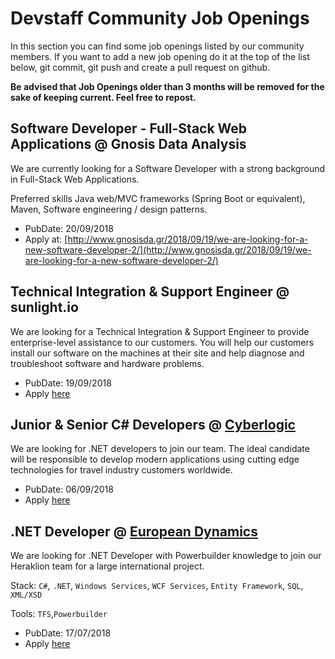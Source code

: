 # Devstaff Community Job Openings

In this section you can find some job openings listed by our community members. If you want to add a new job opening do it at the top of the list below, git commit, git push and create a pull request on github.

__Be advised that Job Openings older than 3 months will be removed for the sake of keeping current. Feel free to repost.__

## Software Developer - Full-Stack Web Applications @ Gnosis Data Analysis 

We are currently looking for a Software Developer with a strong background in Full-Stack Web Applications.

Preferred skills Java web/MVC frameworks (Spring Boot or equivalent), Maven, Software engineering / design patterns.

* PubDate: 20/09/2018
* Apply at: [http://www.gnosisda.gr/2018/09/19/we-are-looking-for-a-new-software-developer-2/](http://www.gnosisda.gr/2018/09/19/we-are-looking-for-a-new-software-developer-2/)

## Technical Integration & Support Engineer @ sunlight.io

We are looking for a Technical Integration & Support Engineer to provide enterprise-level assistance to our customers. You will help our customers install our software on the machines at their site and help diagnose and troubleshoot software and hardware problems.

* PubDate: 19/09/2018
* Apply [here](https://sunlight-io.workable.com/j/5E64617231)

## Junior & Senior C# Developers @ [Cyberlogic](http://www.cyberlogic.gr)

We are looking for .NET developers to join our team. The ideal candidate will be responsible to develop modern applications using cutting edge technologies for travel industry customers worldwide.

* PubDate: 06/09/2018
* Apply [here](https://www.cyberlogic.gr/en/careers/)

## .NET Developer @ [European Dynamics](http://www.eurodyn.com)

We are looking for .NET Developer with Powerbuilder knowledge to join our Heraklion team for a large international project. 

Stack: 
`C#`, `.NET`, `Windows Services`, `WCF Services`, `Entity Framework`, `SQL`, `XML/XSD` 

Tools:
`TFS`,`Powerbuilder`
* PubDate: 17/07/2018
* Apply [here](https://www.kariera.gr/intl/jobseeker/jobs/jobdetails.aspx?Job_DID=J330KR77WBP5W9R9CJK)

